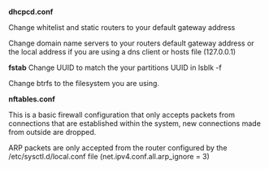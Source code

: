 **dhcpcd.conf**

Change whitelist and static routers to your default gateway address

Change domain name servers to your routers default gateway address or the local address if you are using a dns client or hosts file (127.0.0.1)

**fstab**
Change UUID to match the your partitions UUID in lsblk -f

Change btrfs to the filesystem you are using.

**nftables.conf**

This is a basic firewall configuration that only accepts packets from connections that are established within the system, new connections made from outside are dropped.

ARP packets are only accepted from the router configured by the /etc/sysctl.d/local.conf file (net.ipv4.conf.all.arp_ignore = 3)
